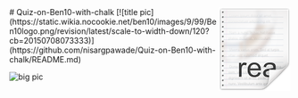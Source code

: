 <img src="icon.png" align="right" />
# Quiz-on-Ben10-with-chalk [![title pic](https://static.wikia.nocookie.net/ben10/images/9/99/Ben10logo.png/revision/latest/scale-to-width-down/120?cb=20150708073333)](https://github.com/nisargpawade/Quiz-on-Ben10-with-chalk/README.md)


![big pic](https://static.wikia.nocookie.net/ben10/images/8/83/Ben_10_logo_without_versus_the_universe.png/revision/latest/scale-to-width-down/670?cb=20201004024739)



